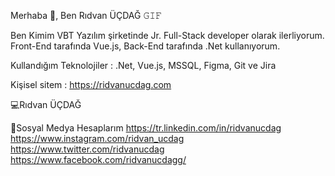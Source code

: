 Merhaba 👋, Ben Rıdvan ÜÇDAĞ
𝙶𝙸𝙵


Ben Kimim
VBT Yazılım şirketinde Jr. Full-Stack developer olarak ilerliyorum. Front-End tarafında Vue.js, Back-End tarafında .Net kullanıyorum.

Kullandığım Teknolojiler : .Net, Vue.js, MSSQL, Figma, Git ve Jira

Kişisel sitem : https://ridvanucdag.com

💻Rıdvan ÜÇDAĞ
  

🤝Sosyal Medya Hesaplarım
https://tr.linkedin.com/in/ridvanucdag
https://www.instagram.com/ridvan_ucdag
https://www.twitter.com/ridvanucdag
https://www.facebook.com/ridvanucdagg/
  

<!--
**ridvanucdag/ridvanucdag** is a ✨ _special_ ✨ repository because its `README.md` (this file) appears on your GitHub profile.

Here are some ideas to get you started:

- 🔭 I’m currently working on ...
- 🌱 I’m currently learning ...
- 👯 I’m looking to collaborate on ...
- 🤔 I’m looking for help with ...
- 💬 Ask me about ...
- 📫 How to reach me: ...
- 😄 Pronouns: ...
- ⚡ Fun fact: ...
-->
